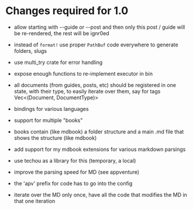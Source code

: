 # Changes required for 1.0
- allow starting with --guide or --post and then only this post / guide will be re-rendered, the rest will be ignr0ed
- instead of `format!` use proper `PathBuf` code everywhere to generate folders, slugs
- use multi_try crate for error handling
- expose enough functions to re-implement executor in bin
- all documents (from guides, posts, etc) should be registered in one state,
  with their type, to easily iterate over them, say for tags Vec<(Document, DocumentType)>

- bindings for various languages

- support for multiple "books"
- books contain (like mdbook) a folder structure and a main .md file that shows the structure (like mdbook)
- add support for my mdbook extensions for various markdown parsings
- use techou as a library for this (temporary, a local)
- improve the parsing speed for MD (see appventure)
- the 'apv' prefix for code has to go into the config
- iterate over the MD only once, have all the code that modifies the MD in that one iteration
